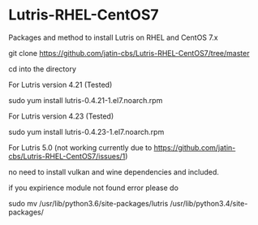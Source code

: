 # Lutris-RHEL-CentOS7
Packages and method to install Lutris on RHEL and CentOS 7.x

git clone https://github.com/jatin-cbs/Lutris-RHEL-CentOS7/tree/master

cd into the directory 

For Lutris version 4.21 (Tested)

sudo yum install lutris-0.4.21-1.el7.noarch.rpm

For Lutris version 4.23 (Tested)

sudo yum install lutris-0.4.23-1.el7.noarch.rpm

For Lutris 5.0 (not working currently due to https://github.com/jatin-cbs/Lutris-RHEL-CentOS7/issues/1)


no need to install vulkan and wine dependencies and included.

if you expirience module not found error please do 

sudo mv /usr/lib/python3.6/site-packages/lutris /usr/lib/python3.4/site-packages/
